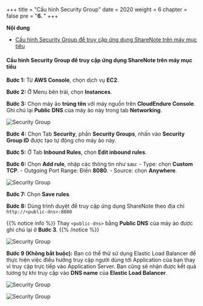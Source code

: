 +++
title = "Cấu hình Security Group"
date = 2020
weight = 6
chapter = false
pre = "<b>6. </b>"
+++

**Nội dung**
- [Cấu hình Security Group để truy cập ứng dụng ShareNote trên máy mục tiêu](#cấu-hình-security-group-để-truy-cập-ứng-dụng-sharenote-trên-máy-mục-tiêu)

#### Cấu hình Security Group để truy cập ứng dụng ShareNote trên máy mục tiêu
	
**Bước 1:** Từ **AWS Console**, chọn dịch vụ **EC2**. 

**Bước 2:** Ở Menu bên trái, chọn **Instances**.
	
**Bước 3:** Chọn máy ảo **trùng tên** với máy nguồn trên **CloudEndure Console**. Ghi chú lại **Public DNS** của máy ảo này trong tab **Networking**. 

![Security Group](../../../images/6/1.png?width=90pc)

**Bước 4:** Chọn Tab **Security**, phần **Security Groups**, nhấn vào **Security Group ID** được tạo tự động cho máy ảo này. 

**Bước 5:** Ở Tab **Inbound Rules**, chọn **Edit inbound rules**. 

**Bước 6:** Chọn **Add rule**, nhập các thông tin như sau:
    - Type: chọn **Custom TCP**.
    - Outgoing Port Range: Điền **8080**.
    - Source: chọn **Anywhere**.

![Security Group](../../../images/6/2.png?width=90pc)

**Bước 7:** Chọn **Save rules**.

**Bước 8:** Dùng trình duyệt để truy cập ứng dụng ShareNote theo địa chỉ ```http://<public-dns>:8080```

{{% notice info %}}
Thay ```<public-dns>``` bằng **Public DNS** của máy ảo được ghi chú lại ở **Bước 3**.
{{% /notice %}}

![Security Group](../../../images/6/3.png?width=90pc)

**Bước 9 (Không bắt buộc):** Bạn có thể thử sử dụng Elastic Load Balancer để thực hiện việc điều hướng truy cập người dùng tới Application của bạn thay vì truy cập trực tiếp vào Application Server. Bạn cũng sẽ nhận được kết quả tương tự khi truy cập vào **DNS name** của **Elastic Load Balancer**.

![Security Group](../../../images/6/4.png?width=90pc)

![Security Group](../../../images/6/3.png?width=90pc)
